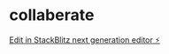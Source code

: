 # collaberate

[Edit in StackBlitz next generation editor ⚡️](https://stackblitz.com/~/github.com/Coden809/collaberate)